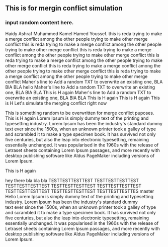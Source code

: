## This is for mergin conflict simulation
### input random content here.

Haidy Ashraf Muhammed Kamel Hamed Youssef.
this is reda trying to make a merge conflict among the other people trying to make other merge conflict
this is reda trying to make a merge conflict among the other people trying to make other merge conflict
this is reda trying to make a merge conflict among the other people trying to make other merge conflict
this is reda trying to make a merge conflict among the other people trying to make other merge conflict
this is reda trying to make a merge conflict among the other people trying to make other merge conflict
this is reda trying to make a merge conflict among the other people trying to make other merge conflict
Maher's line to Add a random TXT to overwrite an existing one, BLA BlA BLA
hello
Maher's line to Add a random TXT to overwrite an existing one, BLA BlA BLA
This is H again
Maher's line to Add a random TXT to overwrite an existing one, BLA BlA BLA
This is H again
This is H again
This is H
Let's simulate the merging conflict
right now

This is something random to be overwritten for merge conflict puposes.
This is H again
Lorem Ipsum is simply dummy text of the printing and typesetting industry. Lorem Ipsum has been the industry's standard dummy\
text ever since the 1500s, when an unknown printer took a galley of type and scrambled it to make a type specimen book. It has
survived not only five centuries, but also the leap into electronic typesetting, remaining essentially unchanged. It was
popularised in the 1960s with the release of Letraset sheets containing Lorem Ipsum passages, and more recently with desktop
publishing software like Aldus PageMaker including versions of Lorem Ipsum.

This is H again

hey there 
bla bla bla
TESTTESTTESTTEST
TESTTESTTESTTEST
TESTTESTTESTTEST
TESTTESTTESTTEST
TESTTESTTESTTEST
TESTTESTTESTTEST
TESTTESTTESTTEST
TESTTESTTESTTES
master
Hello
Lorem Ipsum is simply dummy text of the printing and typesetting industry. Lorem Ipsum has been the industry's standard dummy\
text ever since the 1500s, when an unknown printer took a galley of type and scrambled it to make a type specimen book. It has
survived not only five centuries, but also the leap into electronic typesetting, remaining essentially unchanged. It was
popularised in the 1960s with the release of Letraset sheets containing Lorem Ipsum passages, and more recently with desktop
publishing software like Aldus PageMaker including versions of Lorem Ipsum.
